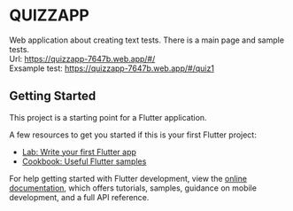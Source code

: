 # QUIZZAPP

Web application about creating text tests. There is a main page and sample tests. <br>
Url: https://quizzapp-7647b.web.app/#/ <br>
Exsample test: https://quizzapp-7647b.web.app/#/quiz1

## Getting Started

This project is a starting point for a Flutter application.

A few resources to get you started if this is your first Flutter project:

- [Lab: Write your first Flutter app](https://docs.flutter.dev/get-started/codelab)
- [Cookbook: Useful Flutter samples](https://docs.flutter.dev/cookbook)

For help getting started with Flutter development, view the
[online documentation](https://docs.flutter.dev/), which offers tutorials,
samples, guidance on mobile development, and a full API reference.
